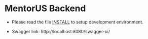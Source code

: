 # MentorUS Backend

- Please read the file [INSTALL](./INSTALL.md) to setup development environment.

- Swagger link: http://localhost:8080/swagger-ui/
